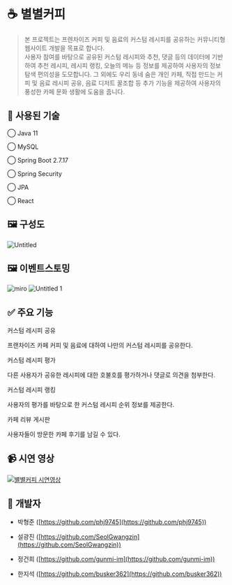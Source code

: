 ☕ 별별커피
======

> 본 프로젝트는 프렌차이즈 커피 및 음료의 커스텀 레시피를 공유하는 커뮤니티형 웹사이트 개발을 목표로 합니다.  
> 사용자 참여를 바탕으로 공유된 커스텀 레시피와 추천, 댓글 등의 데이터에 기반하여 추천 레시피, 레시피 랭킹, 오늘의 메뉴 등 정보를 제공하여 사용자의 정보 탐색 편의성을 도모합니다. 그 외에도 우리 동네 숨은 개인 카페, 직접 만드는 커피 및 음료 레시피 공유, 음료 디저트 꿀조합 등 추가 기능을 제공하여 사용자의 풍성한 카페 문화 생활에 도움을 줍니다.  

🔨 사용된 기술
---------

◯ Java 11

◯ MySQL

◯ Spring Boot 2.7.17

◯ Spring Security

◯ JPA

◯ React

🖼 구성도
------
![Untitled](https://github.com/Seol-and-children/byeolbyeol-coffee-backend/assets/117703172/f0987286-d6c3-4fcd-88d4-2e4951facef9)



🖼 이벤트스토밍
---------
![miro](https://github.com/Seol-and-children/byeolbyeol-coffee-backend/assets/117703172/eaf971c7-9b2a-404a-8726-07b4734cd7cf)
![Untitled 1](https://github.com/Seol-and-children/byeolbyeol-coffee-backend/assets/117703172/7e4db44c-b068-485a-9bcc-1408aa7b4590)


✅ 주요 기능
-------

커스텀 레시피 공유

프랜차이즈 카페 커피 및 음료에 대하여 나만의 커스텀 레시피를 공유한다.

커스텀 레시피 평가

다른 사용자가 공유한 레시피에 대한 호불호를 평가하거나 댓글로 의견을 첨부한다.

커스텀 레시피 랭킹

사용자의 평가를 바탕으로 한 커스텀 레시피 순위 정보를 제공한다.

카페 리뷰 게시판

사용자들이 방문한 카페 후기를 남길 수 있다.

📹 시연 영상
--------

[<a href="[https://www.youtube.com/watch?v=slFESylNn0Q](https://www.youtube.com/watch?v=slFESylNn0Q)" rel="nofollow"><img src="[https://github.com/Seol-and-children/byeolbyeol-coffee-backend/assets/127364202/0ac7d680-ad00-4078-9c00-b2a473fe980d](https://github.com/Seol-and-children/byeolbyeol-coffee-backend/assets/127364202/0ac7d680-ad00-4078-9c00-b2a473fe980d)" alt="별별커피 시연영상" style="max-width: 100%;"></a>](https://www.youtube.com/watch?v=slFESylNn0Q)

👤 개발자
------

*   박형준 ([https://github.com/phj9745](https://github.com/phj9745))

*   설광진 ([https://github.com/SeolGwangzin](https://github.com/SeolGwangzin))

*   정건희 ([https://github.com/gunmi-im](https://github.com/gunmi-im))

*   한지석 ([https://github.com/busker362](https://github.com/busker362))
